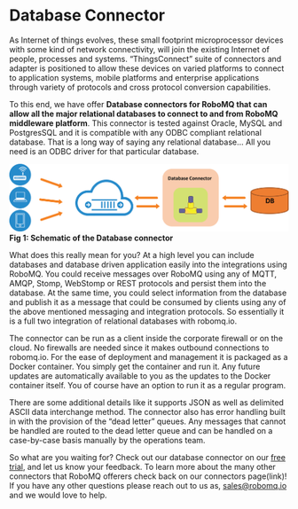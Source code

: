 # Database Connector

As Internet of things evolves, these small footprint microprocessor devices with some kind of network connectivity, will join the existing Internet of people, processes and systems. “ThingsConnect” suite of connectors and adapter is positioned to allow these devices on varied platforms to connect to application systems, mobile platforms and enterprise applications through variety of protocols and cross protocol conversion capabilities.

To this end, we have offer **Database connectors for RoboMQ that can allow all the major relational databases to connect to and from RoboMQ middleware platform**.  This connector is tested against Oracle, MySQL and PostgresSQL and it is compatible with any ODBC compliant relational database. That is a long way of saying any relational database…  All you need is an ODBC driver for that particular database.

![Database](images/Database1.png)
**Fig 1: Schematic of the Database connector**

What does this really mean for you? At a high level you can include databases and database driven application easily into the integrations using RoboMQ. You could receive messages over RoboMQ using any of MQTT, AMQP, Stomp, WebStomp or REST protocols and persist them into the database. At the same time, you could select information from the database and publish it as a message that could be consumed by clients using any of the above mentioned messaging and integration protocols.  So essentially it is a full two integration of relational databases with robomq.io.

The connector can be run as a client inside the corporate firewall or on the cloud. No firewalls are needed since it makes outbound connections to robomq.io. For the ease of deployment and management it is packaged as a Docker container. You simply get the container and run it. Any future updates are automatically available to you as the updates to the Docker container itself.  You of course have an option to run it as a regular program.

There are some additional details like it supports JSON as well as delimited ASCII data interchange method. The connector also has error handling built in with the provision of the “dead letter” queues. Any messages that cannot be handled are routed to the dead letter queue and can be handled on a case-by-case basis manually by the operations team.

So what are you waiting for? Check out our database connector on our <a href="https://robomq.io/index.html#free">free trial</a>, and let us know your feedback. To learn more about the many other connectors that RoboMQ offerers check back on our connectors page(link)! If you have any other questions please reach out to us as, <a href="mailto:sales@robomq.io">sales@robomq.io</a> and we would love to help.